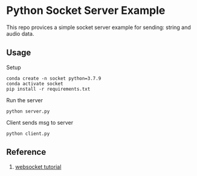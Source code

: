 # Python Socket Server Example

This repo provices a simple socket server example for sending: string and audio data.

## Usage
Setup
```
conda create -n socket python=3.7.9
conda activate socket
pip install -r requirements.txt
```

Run the server
```
python server.py
```

Client sends msg to server
```
python client.py
```

## Reference
1. [websocket tutorial](https://www.youtube.com/watch?v=3QiPPX-KeSc)
